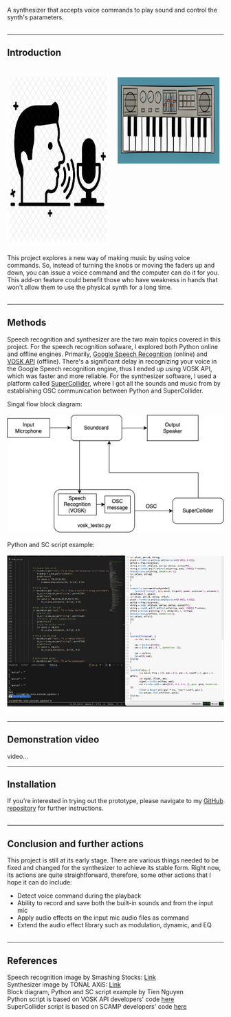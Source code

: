 A synthesizer that accepts voice commands to play sound and control the synth's parameters.
<br><br>

----
## Introduction
<br>
<div style="display:flex">
     <div style="flex:1;padding-right:10px;">
          <img src="images/speech_rec_pic.png" width="400" height="400"/>
     </div>
     <div style="flex:1;padding:10px;">
          <img src="images/synth_pic.jpeg" width="500" height="200"/>
     </div>
</div>

 
<br>
This project explores a new way of making music by using voice commands. So, instead of turning the knobs or moving the faders up and down, you can issue a voice command and the computer can do it for you. This add-on feature could benefit those who have weakness in hands that won't allow them to use the physical synth for a long time.
<br><br>

----
## Methods
Speech recognition and synthesizer are the two main topics covered in this project.
For the speech recognition sofware, I explored both Python online and offline engines. Primarily, [Google Speech Recognition](https://pypi.org/project/SpeechRecognition/) (online) and [VOSK API](https://alphacephei.com/vosk/) (offline). There's a significant delay in recognizing your voice in the Google Speech recognition engine, thus I ended up using VOSK API, which was faster and more reliable. For the synthesizer software, I used a platform called [SuperCollider](https://supercollider.github.io/), where I got all the sounds and music from by establishing OSC communication between Python and SuperCollider.

Singal flow block diagram:
<br><br>
<img src="images/blockdiagram.png"/>
<br><br>
Python and SC script example:
<br><br>
<img src="images/app_ss.png" width="600" height="350"/>
<br><br>

----
## Demonstration video
video...
<br>

----
## Installation
If you're interested in trying out the prototype, please navigate to my [GitHub repository](https://github.com/tnguyen30/Voice-controlled-Synthesizer) for further instructions.
<br><br>

----
## Conclusion and further actions
This project is still at its early stage. There are various things needed to be fixed and changed for the synthesizer to achieve its stable form. Right now, its actions are quite straightforward, therefore, some other actions that I hope it can do include:

- Detect voice command during the playback
- Ability to record and save both the built-in sounds and from the input mic
- Apply audio effects on the input mic audio files as command
- Extend the audio effect library such as modulation, dynamic, and EQ
<br><br>

----
## References
Speech recognition image by Smashing Stocks: [Link](https://iconscout.com/icon/speech-recognition-2548780)
<br>
Synthesizer image by TONAL AXiS: [Link](https://tonalaxis.wordpress.com/2017/01/03/synth-art/)
<br>
Block diagram, Python and SC script example by Tien Nguyen
<br>
Python script is based on VOSK API developers' code [here](https://github.com/alphacep/vosk-api/blob/master/python/example/test_microphone.py)
<br>
SuperCollider script is based on SCAMP developers' code [here](https://www.youtube.com/watch?v=K2jZOdWegL8&ab_channel=MarcEvanstein%2Fmusic%E2%80%A4py)
